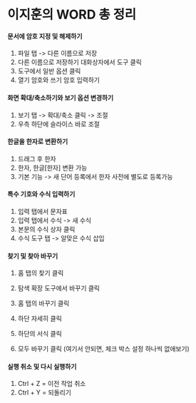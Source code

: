 # 이지훈의 WORD 총 정리



#### 문서에 암호 지정 및 해제하기

1. 파일 탭 -> 다른 이름으로 저장 
2. 다른 이름으로 저장하기 대화상자에서 도구 클릭
3. 도구에서 일반 옵션 클릭
4. 열기 암호와 쓰기 암호 입력하기


#### 화면 확대/축소하기와 보기 옵션 변경하기

1. 보기 탭 -> 확대/축소 클릭 -> 조절
2. 우측 하단에 슬라이스 바로 조절


#### 한글을 한자로 변환하기

1. 드래그 후 한자
2. 한자, 한글[한자] 변환 가능
3. 기본 기능 -> 새 단어 등록에서 한자 사전에 별도로 등록가능


#### 특수 기호와 수식 입력하기

1. 입력 탭에서 문자표
2. 입력 탭에서 수식 -> 새 수식
3. 본문의 수식 상자 클릭 
4. 수식 도구 탭 -> 알맞은 수식 삽입


#### 찾기 및 찾아 바꾸기

1. 홈 탭의 찾기 클릭
2. 탐색 확장 도구에서 바꾸기 클릭

3. 홈 탭의 바꾸기 클릭
4. 하단 자세히 클릭
5. 하단의 서식 클릭
6. 모두 바꾸기 클릭 (여기서 안되면, 체크 박스 설정 하나씩 없애보기)


#### 실행 취소 및 다시 실행하기

1. Ctrl + Z = 이전 작업 취소
2. Ctrl + Y = 되돌리기